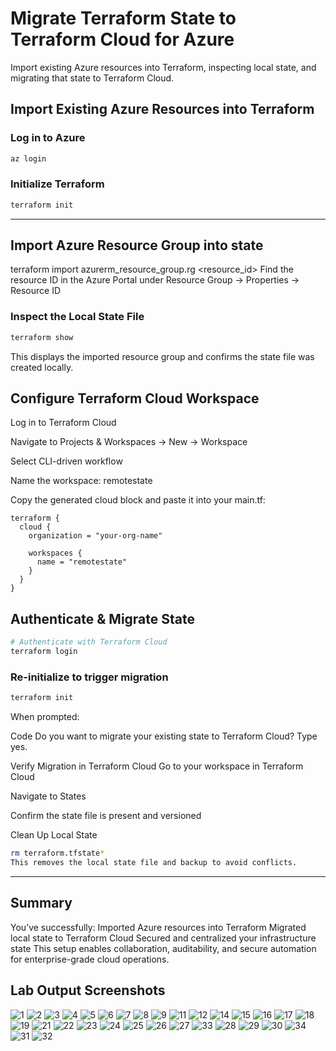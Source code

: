 # Migrate Terraform State to Terraform Cloud for Azure

Import existing Azure resources into Terraform, inspecting local state, and migrating that state to Terraform Cloud.

## Import Existing Azure Resources into Terraform
### Log in to Azure
```bash
az login
```

### Initialize Terraform
```bash
terraform init
```

---

## Import Azure Resource Group into state
terraform import azurerm_resource_group.rg <resource_id>
Find the resource ID in the Azure Portal under Resource Group → Properties → Resource ID

### Inspect the Local State File
```bash
terraform show
```
This displays the imported resource group and confirms the state file was created locally.

## Configure Terraform Cloud Workspace
Log in to Terraform Cloud

Navigate to Projects & Workspaces → New → Workspace

Select CLI-driven workflow

Name the workspace: remotestate

Copy the generated cloud block and paste it into your main.tf:

```hcl
terraform {
  cloud {
    organization = "your-org-name"

    workspaces {
      name = "remotestate"
    }
  }
}
```

## Authenticate & Migrate State
```bash
# Authenticate with Terraform Cloud
terraform login
```

### Re-initialize to trigger migration
```bash
terraform init
```

When prompted:

Code
Do you want to migrate your existing state to Terraform Cloud?
Type yes.

Verify Migration in Terraform Cloud
Go to your workspace in Terraform Cloud

Navigate to States

Confirm the state file is present and versioned

Clean Up Local State
```bash
rm terraform.tfstate*
This removes the local state file and backup to avoid conflicts.
```

---

## Summary
You’ve successfully:
Imported Azure resources into Terraform
Migrated local state to Terraform Cloud
Secured and centralized your infrastructure state
This setup enables collaboration, auditability, and secure automation for enterprise-grade cloud operations.

## Lab Output Screenshots

![1](https://github.com/user-attachments/assets/2b6bcd15-bd73-4ec9-aaf9-24079688e005)
![2](https://github.com/user-attachments/assets/d14772e7-b032-42ba-9819-51154ad85ea7)
![3](https://github.com/user-attachments/assets/276694a3-013f-46af-a517-57745b1f81c8)
![4](https://github.com/user-attachments/assets/74efda74-3e1c-4a3e-b325-12c3b8d8e656)
![5](https://github.com/user-attachments/assets/f09e28a8-a656-460c-9dff-70bb8f1f5aae)
![6](https://github.com/user-attachments/assets/3c702b5b-1054-4554-9ec2-3f87614bbd02)
![7](https://github.com/user-attachments/assets/fa3dd13b-c79f-4479-b1e6-ff6f9b4657c4)
![8](https://github.com/user-attachments/assets/fc832047-9420-426d-92e7-199b7c71ff27)
![9](https://github.com/user-attachments/assets/92d6a861-f3bd-4f5e-a271-179da907e12c)
![11](https://github.com/user-attachments/assets/560da715-d457-4664-9a15-17d252633db9)
![12](https://github.com/user-attachments/assets/f4a9a3bc-a9df-433b-9d46-919041e2e21d)
![14](https://github.com/user-attachments/assets/19a392a8-5062-47ab-811e-b2e06545c1cd)
![15](https://github.com/user-attachments/assets/911c441d-79e8-4f69-8473-4f636c4848c7)
![16](https://github.com/user-attachments/assets/4a923258-024f-4e5c-afb3-b5cc5138732f)
![17](https://github.com/user-attachments/assets/166acbba-896c-445e-a537-0e6cea8dd76f)
![18](https://github.com/user-attachments/assets/bee01edc-8454-4ce5-8377-f84326a8026b)
![19](https://github.com/user-attachments/assets/532086e3-c54b-437d-b9d2-f0f01e69ed15)
![21](https://github.com/user-attachments/assets/093e70b1-d039-4c9b-b65a-5b9a397e86b1)
![22](https://github.com/user-attachments/assets/0fcd5ce5-164a-4b36-9aed-1c78e63236dc)
![23](https://github.com/user-attachments/assets/d5de4548-8a59-4356-a7f1-91b7529fcfbf)
![24](https://github.com/user-attachments/assets/f3c766c1-df32-4eef-80c3-58a374ed9310)
![25](https://github.com/user-attachments/assets/dc46f8c6-0fc8-46e5-9fdb-b02a0a37bb96)
![26](https://github.com/user-attachments/assets/f5a7b5de-21aa-4470-8fa9-4f23a03632e5)
![27](https://github.com/user-attachments/assets/fe450731-631f-49aa-a781-cd3cd4e62154)
![33](https://github.com/user-attachments/assets/c0b3bc4d-4295-4fc8-a743-94a6194f4038)
![28](https://github.com/user-attachments/assets/df3eff40-0a50-4560-a1bc-dddab8eb12a8)
![29](https://github.com/user-attachments/assets/2d54052d-1c97-4a94-9767-d58cf02b152f)
![30](https://github.com/user-attachments/assets/3a371d79-5bcd-4d61-8c65-ea6fe1e953af)
![34](https://github.com/user-attachments/assets/6e44e974-d402-45af-abaa-5a2f6fdb696d)
![31](https://github.com/user-attachments/assets/5ad3c750-08f2-41ae-b106-4891cacdcc87)
![32](https://github.com/user-attachments/assets/d33e7de6-f17c-4ad4-8d06-b3722aba7bfc)




